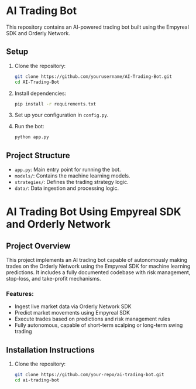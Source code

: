 # AI Trading Bot
This repository contains an AI-powered trading bot built using the Empyreal SDK and Orderly Network.

## Setup

1. Clone the repository:
    ```bash
    git clone https://github.com/yourusername/AI-Trading-Bot.git
    cd AI-Trading-Bot
    ```

2. Install dependencies:
    ```bash
    pip install -r requirements.txt
    ```

3. Set up your configuration in `config.py`.

4. Run the bot:
    ```bash
    python app.py
    ```

## Project Structure
- `app.py`: Main entry point for running the bot.
- `models/`: Contains the machine learning models.
- `strategies/`: Defines the trading strategy logic.
- `data/`: Data ingestion and processing logic.

# AI Trading Bot Using Empyreal SDK and Orderly Network

## Project Overview
This project implements an AI trading bot capable of autonomously making trades on the Orderly Network using the Empyreal SDK for machine learning predictions. It includes a fully documented codebase with risk management, stop-loss, and take-profit mechanisms.

### Features:
- Ingest live market data via Orderly Network SDK
- Predict market movements using Empyreal SDK
- Execute trades based on predictions and risk management rules
- Fully autonomous, capable of short-term scalping or long-term swing trading

## Installation Instructions
1. Clone the repository:
   ```bash
   git clone https://github.com/your-repo/ai-trading-bot.git
   cd ai-trading-bot
